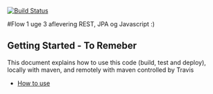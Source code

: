 [![Build Status](https://travis-ci.org/dat3startcode/dat3-startcode.svg?branch=master)](https://travis-ci.org/dat3startcode/dat3-startcode)

#Flow 1 uge 3 aflevering 
REST, JPA og Javascript :)


## Getting Started - To Remeber

This document explains how to use this code (build, test and deploy), locally with maven, and remotely with maven controlled by Travis
 - [How to use](https://docs.google.com/document/d/1K6s6Tt65bzB8bCSE_NUE8alJrLRNTKCwax3GEm4OjOE/edit?usp=sharing)

